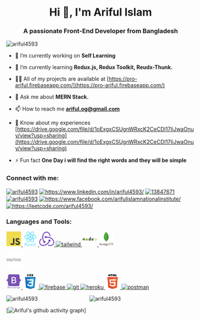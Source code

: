 <h1 align="center">Hi 👋, I'm Ariful Islam</h1>
<h3 align="center">A passionate Front-End Developer from Bangladesh</h3>

<p align="left"> <img src="https://komarev.com/ghpvc/?username=ariful4593&label=Profile%20views&color=0e75b6&style=flat" alt="ariful4593" /> </p>

- 🔭 I’m currently working on **Self Learning**

- 🌱 I’m currently learning **Redux.js, Redux Toolkit, Reudx-Thunk.**

- 👨‍💻 All of my projects are available at [https://pro-ariful.firebaseapp.com/](https://pro-ariful.firebaseapp.com/)

- 💬 Ask me about **MERN Stack.**

- 📫 How to reach me **ariful.og@gmail.com**

- 📄 Know about my experiences [https://drive.google.com/file/d/1oExgxCSUgnWRxcK2CeCDl17IiJwaOnuy/view?usp=sharing](https://drive.google.com/file/d/1oExgxCSUgnWRxcK2CeCDl17IiJwaOnuy/view?usp=sharing)

- ⚡ Fun fact **One Day i will find the right words and they will be simple**

<h3 align="left">Connect with me:</h3>
<p align="left">
<a href="https://dev.to/ariful4593" target="blank"><img align="center" src="https://raw.githubusercontent.com/rahuldkjain/github-profile-readme-generator/master/src/images/icons/Social/devto.svg" alt="ariful4593" height="30" width="40" /></a>
<a href="https://linkedin.com/in/https://www.linkedin.com/in/ariful4593/" target="blank"><img align="center" src="https://raw.githubusercontent.com/rahuldkjain/github-profile-readme-generator/master/src/images/icons/Social/linked-in-alt.svg" alt="https://www.linkedin.com/in/ariful4593/" height="30" width="40" /></a>
<a href="https://stackoverflow.com/users/13847671" target="blank"><img align="center" src="https://raw.githubusercontent.com/rahuldkjain/github-profile-readme-generator/master/src/images/icons/Social/stack-overflow.svg" alt="13847671" height="30" width="40" /></a>
<a href="https://codesandbox.com/ariful4593" target="blank"><img align="center" src="https://raw.githubusercontent.com/rahuldkjain/github-profile-readme-generator/master/src/images/icons/Social/codesandbox.svg" alt="ariful4593" height="30" width="40" /></a>
<a href="https://fb.com/https://www.facebook.com/arifulislamnationalinstitute/" target="blank"><img align="center" src="https://raw.githubusercontent.com/rahuldkjain/github-profile-readme-generator/master/src/images/icons/Social/facebook.svg" alt="https://www.facebook.com/arifulislamnationalinstitute/" height="30" width="40" /></a>
<a href="https://www.leetcode.com/https://leetcode.com/ariful4593/" target="blank"><img align="center" src="https://raw.githubusercontent.com/rahuldkjain/github-profile-readme-generator/master/src/images/icons/Social/leet-code.svg" alt="https://leetcode.com/ariful4593/" height="30" width="40" /></a>
</p>

<h3 align="left">Languages and Tools:</h3>
<p align="left">
  <a href="https://developer.mozilla.org/en-US/docs/Web/JavaScript" target="_blank" rel="noreferrer"> <img src="https://raw.githubusercontent.com/devicons/devicon/master/icons/javascript/javascript-original.svg" alt="javascript" width="40" height="40"/> </a>
  <a href="https://reactjs.org/" target="_blank" rel="noreferrer"> <img src="https://raw.githubusercontent.com/devicons/devicon/master/icons/react/react-original-wordmark.svg" alt="react" width="40" height="40"/> </a> <a href="https://redux.js.org" target="_blank" rel="noreferrer"> <img src="https://raw.githubusercontent.com/devicons/devicon/master/icons/redux/redux-original.svg" alt="redux" width="40" height="40"/> </a> <a href="https://tailwindcss.com/" target="_blank" rel="noreferrer"> <img src="https://www.vectorlogo.zone/logos/tailwindcss/tailwindcss-icon.svg" alt="tailwind" width="40" height="40"/> </a>
  <a href="https://nodejs.org" target="_blank" rel="noreferrer"> <img src="https://raw.githubusercontent.com/devicons/devicon/master/icons/nodejs/nodejs-original-wordmark.svg" alt="nodejs" width="40" height="40"/> </a> 
 <a href="https://www.mongodb.com/" target="_blank" rel="noreferrer"> <img src="https://raw.githubusercontent.com/devicons/devicon/master/icons/mongodb/mongodb-original-wordmark.svg" alt="mongodb" width="40" height="40"/> </a>
  
  <a href="https://expressjs.com" target="_blank" rel="noreferrer"> <img src="https://raw.githubusercontent.com/devicons/devicon/master/icons/express/express-original-wordmark.svg" alt="express" width="40" height="40"/> </a> 
  
  <a href="https://getbootstrap.com" target="_blank" rel="noreferrer"> <img src="https://raw.githubusercontent.com/devicons/devicon/master/icons/bootstrap/bootstrap-plain-wordmark.svg" alt="bootstrap" width="40" height="40"/> </a><a href="https://www.w3schools.com/css/" target="_blank" rel="noreferrer"> <img src="https://raw.githubusercontent.com/devicons/devicon/master/icons/css3/css3-original-wordmark.svg" alt="css3" width="40" height="40"/> </a>  <a href="https://firebase.google.com/" target="_blank" rel="noreferrer"> <img src="https://www.vectorlogo.zone/logos/firebase/firebase-icon.svg" alt="firebase" width="40" height="40"/> </a> <a href="https://git-scm.com/" target="_blank" rel="noreferrer"> <img src="https://www.vectorlogo.zone/logos/git-scm/git-scm-icon.svg" alt="git" width="40" height="40"/> </a> <a href="https://heroku.com" target="_blank" rel="noreferrer"> <img src="https://www.vectorlogo.zone/logos/heroku/heroku-icon.svg" alt="heroku" width="40" height="40"/> </a> <a href="https://www.w3.org/html/" target="_blank" rel="noreferrer"> <img src="https://raw.githubusercontent.com/devicons/devicon/master/icons/html5/html5-original-wordmark.svg" alt="html5" width="40" height="40"/> </a> <a href="https://postman.com" target="_blank" rel="noreferrer"> <img src="https://www.vectorlogo.zone/logos/getpostman/getpostman-icon.svg" alt="postman" width="40" height="40"/> </a>  </p>


<p><img width="44%" align="left" src="https://github-readme-stats.vercel.app/api/top-langs?username=ariful4593&show_icons=true&locale=en&layout=compact" alt="ariful4593" />
<img width="53%" src="https://github-readme-stats.vercel.app/api?username=ariful4593&count_private=true" alt="ariful4593"  />
</p>

[![Ariful's github activity graph](https://activity-graph.herokuapp.com/graph?username=ariful4593&bg_color=ffcfe9&color=9e4c98&line=9e4c98&point=403d3d&area=true&hide_border=true)]

